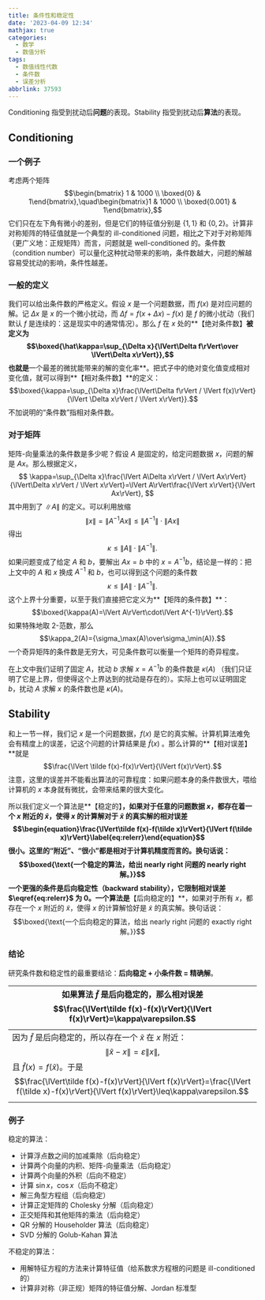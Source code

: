 ```yaml
---
title: 条件性和稳定性
date: '2023-04-09 12:34'
mathjax: true
categories:
  - 数学
  - 数值分析
tags:
  - 数值线性代数
  - 条件数
  - 误差分析
abbrlink: 37593
---
```

Conditioning 指受到扰动后**问题**的表现。Stability 指受到扰动后**算法**的表现。

<!--more-->

## Conditioning
### 一个例子
考虑两个矩阵$$\begin{bmatrix} 1 & 1000  \\ \boxed{0} & 1\end{bmatrix},\quad\begin{bmatrix}1 & 1000  \\  \boxed{0.001} & 1\end{bmatrix},$$它们只在左下角有微小的差别，但是它们的特征值分别是 $\{1,1\}$ 和 $\{0,2\}$。计算非对称矩阵的特征值就是一个典型的 ill-conditioned 问题，相比之下对于对称矩阵（更广义地：正规矩阵）而言，问题就是 well-conditioned 的。条件数（condition number）可以量化这种扰动带来的影响，条件数越大，问题的解越容易受扰动的影响，条件性越差。

### 一般的定义
我们可以给出条件数的严格定义。假设 $x$ 是一个问题数据，而 $f(x)$ 是对应问题的解。记 $\Delta x$ 是 $x$ 的一个微小扰动，而 $\Delta f=f(x+\Delta x)-f(x)$ 是 $f$ 的微小扰动（我们默认 $f$ 是连续的：这是现实中的通常情况）。那么 $f$ 在 $x$ 处的**【绝对条件数】**被定义为$$\boxed{\hat\kappa=\sup_{\Delta x}{\lVert\Delta f\rVert\over \lVert\Delta x\rVert}},$$也就是**一个最差的微扰能带来的解的变化率**。把式子中的绝对变化值变成相对变化值，就可以得到**【相对条件数】**的定义：$$\boxed{\kappa=\sup_{\Delta x}\frac{\lVert\Delta f\rVert / \lVert f(x)\rVert}{\lVert \Delta x\rVert / \lVert x\rVert}}.$$不加说明的“条件数”指相对条件数。

### 对于矩阵

矩阵-向量乘法的条件数是多少呢？假设 $A$ 是固定的，给定问题数据 $x$，问题的解是 $Ax$。那么根据定义，$$
\kappa=\sup_{\Delta x}\frac{\lVert A\Delta x\rVert / \lVert Ax\rVert}{\lVert\Delta x\rVert / \lVert x\rVert}=\lVert A\rVert\frac{\lVert x\rVert}{\lVert Ax\rVert},
$$其中用到了 $\lVert A\rVert$ 的定义。可以利用放缩$$\lVert x\rVert=\lVert A^{-1}Ax\rVert\leq\lVert A^{-1}\rVert\cdot\lVert Ax\rVert$$得出$$\kappa\leq\lVert A\rVert\cdot\lVert A^{-1}\rVert.$$如果问题变成了给定 $A$ 和 $b$，要解出 $Ax=b$ 中的 $x=A^{-1}b$，结论是一样的：把上文中的  $A$ 和 $x$ 换成 $A^{-1}$ 和 $b$，也可以得到这个问题的条件数$$\kappa\leq \lVert A\rVert\cdot\lVert A^{-1}\rVert.$$这个上界十分重要，以至于我们直接把它定义为**【矩阵的条件数】**：$$\boxed{\kappa(A)=\lVert A\rVert\cdot\lVert A^{-1}\rVert}.$$如果特殊地取 2-范数，那么$$\kappa_2(A)={\sigma_\max(A)\over\sigma_\min(A)}.$$一个奇异矩阵的条件数是无穷大，可见条件数可以衡量一个矩阵的奇异程度。

在上文中我们证明了固定 $A$，扰动 $b$ 求解 $x=A^{-1}b$ 的条件数是 $\kappa(A)$ （我们只证明了它是上界，但使得这个上界达到的扰动是存在的）。实际上也可以证明固定 $b$，扰动 $A$ 求解 $x$ 的条件数也是 $\kappa(A)$。

## Stability

和上一节一样，我们记 $x$ 是一个问题数据，$f(x)$ 是它的真实解。计算机算法难免会有精度上的误差，记这个问题的计算结果是 $\tilde f(x)$ 。那么计算的**【相对误差】**就是$$\frac{\lVert \tilde f(x)-f(x)\rVert}{\lVert f(x)\rVert}.$$
注意，这里的误差并不能看出算法的可靠程度：如果问题本身的条件数很大，喂给计算机的 $x$ 本身就有微扰，会带来结果的很大变化。

所以我们定义一个算法是**【稳定的】**，如果对于任意的问题数据 $x$，都存在着一个 $x$ 附近的 $\tilde x$，使得 
$x$ 的计算解对于 $\tilde x$ 的真实解的相对误差
$$\begin{equation}\frac{\lVert\tilde f(x)-f(\tilde x)\rVert}{\lVert f(\tilde x)\rVert}\label{eq:relerr}\end{equation}$$很小。这里的“附近”、“很小”都是相对于计算机精度而言的。换句话说：$$\boxed{\text{一个稳定的算法，给出 nearly right 问题的 nearly right 解。}}$$
一个更强的条件是后向稳定性（backward stability），它限制相对误差 $\eqref{eq:relerr}$ 为 0。一个算法是**【后向稳定的】**，如果对于所有 $x$，都存在一个 $x$ 附近的 $\tilde x$，使得 $x$ 的计算解恰好是 $\tilde x$ 的真实解。换句话说：$$\boxed{\text{一个后向稳定的算法，给出 nearly right 问题的 exactly right 解。}}$$

### 结论

研究条件数和稳定性的最重要结论：**后向稳定 + 小条件数 = 精确解**。

|如果算法 $\tilde f$ 是后向稳定的，那么相对误差$$\frac{\lVert\tilde f(x)-f(x)\rVert}{\lVert f(x)\rVert}=\kappa\varepsilon.$$|
|---|
|因为 $\tilde f$ 是后向稳定的，所以存在一个 $\tilde x$ 在 $x$ 附近：$$\lVert \tilde x-x\rVert=\varepsilon\lVert x\rVert,$$且 $\tilde f(x)=f(\tilde x)$。于是$$\frac{\lVert\tilde f(x)-f(x)\rVert}{\lVert f(x)\rVert}=\frac{\lVert f(\tilde x)-f(x)\rVert}{\lVert f(x)\rVert}\leq\kappa\varepsilon.$$|

### 例子

稳定的算法：

- 计算浮点数之间的加减乘除（后向稳定）
- 计算两个向量的内积、矩阵-向量乘法（后向稳定）
- 计算两个向量的外积（后向不稳定）
- 计算 $\sin x$，$\cos x$（后向不稳定）
- 解三角型方程组（后向稳定）
- 计算正定矩阵的 Cholesky 分解（后向稳定）
- 正交矩阵和其他矩阵的乘法（后向稳定）
- QR 分解的 Householder 算法（后向稳定）
- SVD 分解的 Golub-Kahan 算法

不稳定的算法：

- 用解特征方程的方法来计算特征值（给系数求方程根的问题是 ill-conditioned 的）
- 计算非对称（非正规）矩阵的特征值分解、Jordan 标准型
